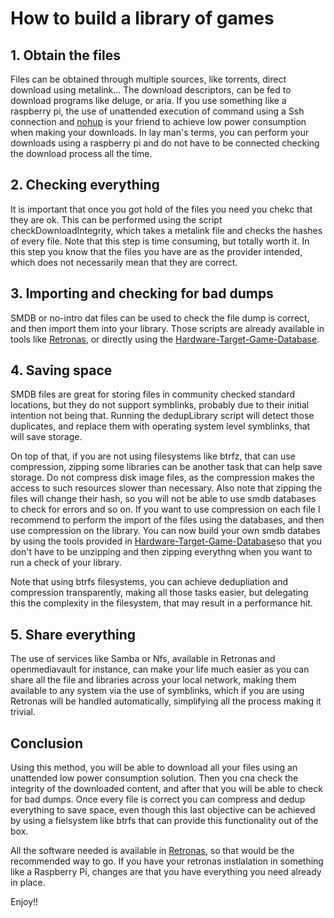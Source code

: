 # How to build a library of games

## 1. Obtain the files
  Files can be obtained through multiple sources, like torrents, direct download using metalink... The download descriptors, can be fed to download programs like deluge, or aria. If you use something like a raspberry pi, the use of unattended execution of command using a Ssh connection and [nohup](https://en.wikipedia.org/wiki/Nohup) is your friend to achieve low power consumption when making your downloads. In lay man's terms, you can perform your downloads using a raspberry pi and do not have to be connected checking the download process all the time. 

## 2. Checking everything
  It is important that once you got hold of the files you need you chekc that they are ok. This can be performed using the script checkDownloadIntegrity, which takes a metalink file and checks the hashes of every file. Note that this step is time consuming, but totally worth it. In this step you know that the files you have are as the provider intended, which does not necessarily mean that they are correct.

## 3. Importing and checking for bad dumps
 SMDB or no-intro dat files can be used to check the file dump is correct, and then import them into your library. Those scripts are already available in tools like [Retronas](https://github.com/danmons/retronas), or directly using the [Hardware-Target-Game-Database](https://github.com/frederic-mahe/Hardware-Target-Game-Database).
 
 ## 4. Saving space
  SMDB files are great for storing files in community checked standard locations, but they do not support symblinks, probably due to their initial intention not being that. Running the dedupLibrary script will detect those duplicates, and replace them with operating system level symblinks, that will save storage. 

  On top of that, if you are not using filesystems like btrfz, that can use compression, zipping some libraries can be another task that can help save storage. Do not compress disk image files, as the compression makes the access to such resources slower than necessary. Also note that zipping the files will change their hash, so you will not be able to use smdb databases to check for errors and so on. If you want to use compression on each file I recommend to perform the import of the files using the databases, and then use compression on the library. You can now build your own smdb databes by using the tools provided in [Hardware-Target-Game-Database](https://github.com/frederic-mahe/Hardware-Target-Game-Database)so that you don't have to be unzipping and then zipping everythng when you want to run a check of your library.
  
  Note that using btrfs filesystems, you can achieve dedupliation and compression transparently, making all those tasks easier, but delegating this the complexity in the filesystem, that may result in a performance hit. 
  
## 5. Share everything
  The use of services like Samba or Nfs, available in Retronas and openmediavault for instance, can make your life much easier as you can share all the file and libraries across your local network, making them available to any system via the use of symblinks, which if you are using Retronas will be handled automatically, simplifying all the process making it trivial. 
 
 
## Conclusion 

Using this method, you will be able to download all your files using an unattended low power consumption solution.  Then you cna check the integrity of the downloaded content, and after that you will be able to check for bad dumps. Once every file is correct you can compress and dedup everything to save space, even though this last objective can be achieved by using a fielsystem like btrfs that can provide this functionality out of the box. 


All the software needed is available in [Retronas](https://github.com/danmons/retronas), so that would be the recommended way to go. If you have your retronas instlalation in something like a Raspberry Pi, changes are that you have everything you need already in place.


Enjoy!!
